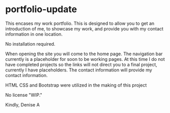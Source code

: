 # portfolio-update
This encases my work portfolio.  This is designed to allow you to get an introduction of me, to showcase my work, and provide you with my contact information in one location.

No installation required.

When opening the site you will come to the home page. The navigation bar currently is a placeholder for soon to be working pages. At this time I do not have completed projects so the links will not direct you to a final project, currently I have placeholders. The contact information will provide my contact information.

HTML CSS and Bootstrap were utilized in the making of this project

No license "WIP."

Kindly, Denise A